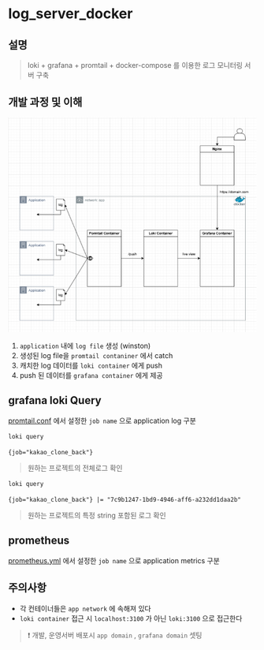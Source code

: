# log_server_docker
## 설명
> loki + grafana + promtail + docker-compose 를 이용한 로그 모니터링 서버 구축


## 개발 과정 및 이해
![alt text](log_flow.png)

1. `application` 내에 `log file` 생성 (winston)
2. 생성된 log file을 `promtail contaniner` 에서 catch
3. 캐치한 log 데이터를 `loki container` 에게 push
4. push 된 데이터를 `grafana container` 에게 제공


## grafana loki Query
[promtail.conf](promtail-config.yml) 에서 설정한 `job name` 으로 application log 구분
```
loki query

{job="kakao_clone_back"}
```
> 원하는 프로젝트의 전체로그 확인

```
loki query

{job="kakao_clone_back"} |= "7c9b1247-1bd9-4946-aff6-a232dd1daa2b"
```
> 원하는 프로젝트의 특정 string 포함된 로그 확인

## prometheus
[prometheus.yml](prometheus.yml) 에서 설정한 `job name` 으로 application metrics 구분

## 주의사항
- 각 컨테이너들은 `app network` 에 속해져 있다
- `loki container` 접근 시 `localhost:3100` 가 아닌 `loki:3100` 으로 접근한다



> ❗ 개발, 운영서버 배포시 `app domain` , `grafana domain` 셋팅